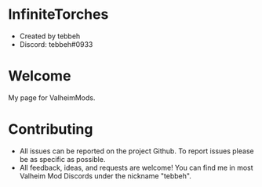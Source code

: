 # InfiniteTorches
- Created by tebbeh 
- Discord: tebbeh#0933

# Welcome
My page for ValheimMods.

# Contributing
- All issues can be reported on the project Github. To report issues please be as specific as possible.
- All feedback, ideas, and requests are welcome! You can find me in most Valheim Mod Discords under the nickname "tebbeh".